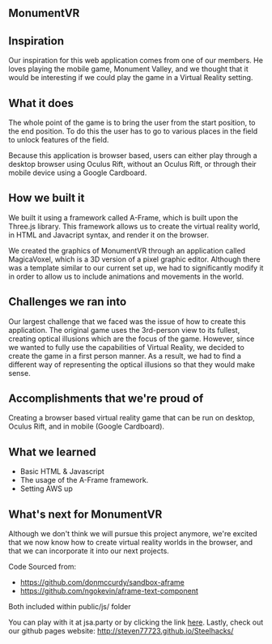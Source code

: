 ## MonumentVR

## Inspiration
Our inspiration for this web application comes from one of our members. He loves playing the mobile game, Monument Valley, and we thought that it would be interesting if we could play the game in a Virtual Reality setting.

## What it does
The whole point of the game is to bring the user from the start position, to the end position. To do this the user has to go to various places in the field to unlock features of the field.

Because this application is browser based, users can either play through a desktop browser using Oculus Rift, without an Oculus Rift, or through their mobile device using a Google Cardboard.

## How we built it
We built it using a framework called A-Frame, which is built upon the Three.js library. This framework allows us to create the virtual reality world, in HTML and Javacript syntax, and render it on the browser. 

We created the graphics of MonumentVR through an application called MagicaVoxel, which is a 3D version of a pixel graphic editor. Although there was a template similar to our current set up, we had to significantly modify it in order to allow us to include animations and movements in the world.

## Challenges we ran into
Our largest challenge that we faced was the issue of how to create this application. The original game uses the 3rd-person view to its fullest, creating optical illusions which are the focus of the game. However, since we wanted to fully use the capabilities of Virtual Reality, we decided to create the game in a first person manner. As a result, we had to find a different way of representing the optical illusions so that they would make sense.

## Accomplishments that we're proud of
Creating a browser based virtual reality game that can be run on desktop, Oculus Rift, and in mobile (Google Cardboard). 

## What we learned
- Basic HTML & Javascript
- The usage of the A-Frame framework.
- Setting AWS up

## What's next for MonumentVR
Although we don't think we will pursue this project anymore, we're excited that we now know how to create virtual reality worlds in the browser, and that we can incorporate it into our next projects.

Code Sourced from: 
- https://github.com/donmccurdy/sandbox-aframe
- https://github.com/ngokevin/aframe-text-component

Both included within public/js/ folder

You can play with it at jsa.party or by clicking the link [here](http://jsa.party).
Lastly, check out our github pages website: http://steven77723.github.io/Steelhacks/
